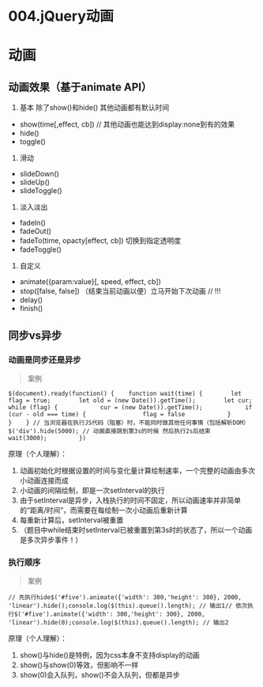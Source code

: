 # 004.jQuery动画

# 动画

## 动画效果（基于animate API）

1. 基本 除了show()和hide() 其他动画都有默认时间

- show(time[,effect, cb]) // 其他动画也能达到display:none到有的效果
- hide()
- toggle()

1. 滑动

- slideDown()
- slideUp()
- slideToggle()

1. 淡入淡出

- fadeIn()
- fadeOut()
- fadeTo(time, opacty[effect, cb]) 切换到指定透明度
- fadeToggle()

1. 自定义

- animate({param:value}[, speed, effect, cb])
- stop([false, false]) （结束当前动画以便）立马开始下次动画 // !!!
- delay()
- finish()

## 同步vs异步

### 动画是同步还是异步

> 案例

```
$(document).ready(function() {    function wait(time) {        let flag = true;        let old = (new Date()).getTime();        let cur;        while (flag) {            cur = (new Date()).getTime();            if (cur - old === time) {                flag = false            }        }    } // 当浏览器在执行JS代码（阻塞）时，不能同时做其他任何事情（包括解析DOM）    $('div').hide(5000); // 动画直接跳到第3s的时候 然后执行2s后结束    wait(3000);         })
```

原理（个人理解）：

1. 动画初始化时根据设置的时间与变化量计算绘制速率，一个完整的动画由多次小动画连接而成
2. 小动画的间隔绘制，即是一次setInterval的执行
3. 由于setInterval是异步，入栈执行的时间不固定，所以动画速率并非简单的“距离/时间”，而需要在每绘制一次小动画后重新计算
4. 每重新计算后，setInterval被重置
5. （题目中while结束时setInterval已被重置到第3s时的状态了，所以一个动画是多次异步事件！）

### 执行顺序

> 案例

```
// 先执行hide$('#five').animate({'width': 300,'height': 300}, 2000, 'linear').hide();console.log($(this).queue().length); // 输出1// 依次执行$('#five').animate({'width': 300,'height': 300}, 2000, 'linear').hide(0);console.log($(this).queue().length); // 输出2
```

原理（个人理解）：

1. show()与hide()是特例，因为css本身不支持display的动画
2. show()与show(0)等效，但影响不一样
3. show(0)会入队列，show()不会入队列，但都是异步